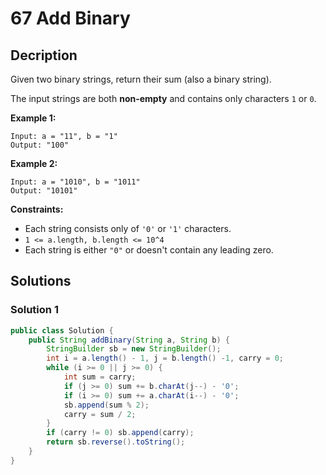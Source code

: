 # 67 Add Binary #

## Decription ##

Given two binary strings, return their sum (also a binary string).

The input strings are both **non-empty** and contains only characters `1` or `0`.

**Example 1:**

```
Input: a = "11", b = "1"
Output: "100"
```

**Example 2:**

```
Input: a = "1010", b = "1011"
Output: "10101"
```

 

**Constraints:**

- Each string consists only of `'0'` or `'1'` characters.
- `1 <= a.length, b.length <= 10^4`
- Each string is either `"0"` or doesn't contain any leading zero.

## Solutions ##

### Solution 1 ##

```java
public class Solution {
    public String addBinary(String a, String b) {
        StringBuilder sb = new StringBuilder();
        int i = a.length() - 1, j = b.length() -1, carry = 0;
        while (i >= 0 || j >= 0) {
            int sum = carry;
            if (j >= 0) sum += b.charAt(j--) - '0';
            if (i >= 0) sum += a.charAt(i--) - '0';
            sb.append(sum % 2);
            carry = sum / 2;
        }
        if (carry != 0) sb.append(carry);
        return sb.reverse().toString();
    }
}
```

